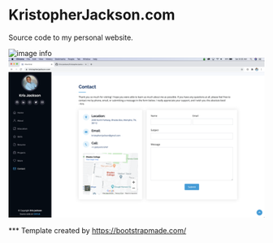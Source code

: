 # KristopherJackson.com
Source code to my personal website.

![image info](./GitHubPreview/Home.png)
![image info](./GitHubPreview/Contact.png)

*** Template created by https://bootstrapmade.com/
